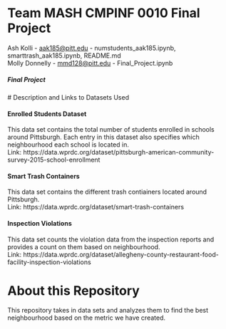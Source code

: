 <h1> Team MASH CMPINF 0010 Final Project </h1>

Ash Kolli - aak185@pitt.edu - numstudents_aak185.ipynb, smarttrash_aak185.ipynb, README.md<br>
Molly Donnelly - mmd128@pitt.edu - Final_Project.ipynb
<h5> Final Project </h5>
# Description and Links to Datasets Used
<h4>Enrolled Students Dataset</h4>
This data set contains the total number of students enrolled in schools around Pittsburgh. Each entry in this dataset also specifies which neighbourhood each school is located in. <br>
Link: https://data.wprdc.org/dataset/pittsburgh-american-community-survey-2015-school-enrollment

<h4>Smart Trash Containers</h4>
This data set contains the different trash contiainers located around Pittsburgh. <br>
Link: https://data.wprdc.org/dataset/smart-trash-containers

<h4>Inspection Violations</h4>
This data set counts the violation data from the inspection reports and provides a count on them based on neighbourhood. <br>
Link: https://data.wprdc.org/dataset/allegheny-county-restaurant-food-facility-inspection-violations

# About this Repository 
This repository takes in data sets and analyzes them to find the best neighbourhood based on the metric we have created.
